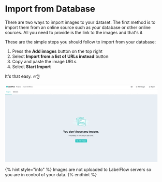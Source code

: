# Import from Database

There are two ways to import images to your dataset. The first method is to import them from an online source such as your database or other online sources. All you need to provide is the link to the images and that's it.

These are the simple steps you should follow to import from your database:

1. Press the **Add images** button on the top right
2. Select **Import from a list of URLs instead** button
3. Copy and paste the image URLs
4. Select **Start Import**

It's that easy. 🔥👌

![](../.gitbook/assets/uploading_images.gif)

{% hint style="info" %}
Images are not uploaded to LabelFlow servers so you are in control of your data.
{% endhint %}

